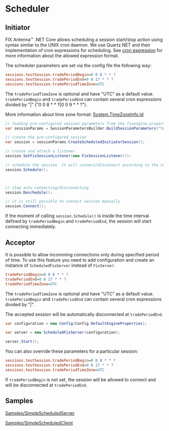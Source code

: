 # Scheduler
## Initiator
FIX Antenna™ .NET Core allows sсheduling a session start/stop action using syntax similar to the UNIX cron daemon. We use Quartz.NET and their implementation of cron expressions for scheduling. See <a href="https://www.quartz-scheduler.net/documentation/quartz-3.x/tutorial/crontrigger.html#introduction">cron expression</a>  for more information about the allowed expression format.

The scheduler parameters are set via the config file the following way:
```ini
sessions.testSession.tradePeriodBegin=0 0 8 * * ?
sessions.testSession.tradePeriodEnd=0 0 17 * * ?
sessions.testSession.tradePeriodTimeZone=UTC
```
The `tradePeriodTimeZone` is optional and have "UTC" as a default value. `tradePeriodBegin` and `tradePeriodEnd` can contain several cron expressions divided by "|" ("0 0 8 * * ?|0 0 9 * * ?").

More information about time zone format: <a href="https://docs.microsoft.com/en-us/dotnet/api/system.timezoneinfo.id?view=netstandard-2.0#System_TimeZoneInfo_Id">System.TimeZoneInfo.Id</a>

```csharp
// loading pre-configured session parameters from the fixengine.properties file
var sessionParams = SessionParametersBuilder.BuildSessionParameters("testSession");

// create the pre-configured session
var session = sessionParams.CreateScheduledInitiatorSession();

// create and attach a listener 
session.SetFixSessionListener(new FixSessionListener());

// schedule the session. It will connect/disconnect according to the configured parameters 
session.Schedule();



// stop auto connecting/disconnecting
session.Deschedule();

// it is still possible to connect session manually
session.Connect();
```

If the moment of calling `session.Schedule()` is inside the time interval defined by `tradePeriodBegin` and `tradePeriodEnd`, the session will start connecting immediately.

## Acceptor
It is possible to allow incomming connections only during specified period of time.
To use this feature you need to add configuration and create an instance of `ScheduledFixServer` instead of `FixServer`:

```ini
tradePeriodBegin=0 0 8 * * ?
tradePeriodEnd=0 0 17 * * ?
tradePeriodTimeZone=UTC
```
The `tradePeriodTimeZone` is optional and have "UTC" as a default value. `tradePeriodBegin` and `tradePeriodEnd` can contain several cron expressions divided by "|".

The accepted session will be automatically disconnected at `tradePeriodEnd`.

```csharp
var configuration = new Config(Config.DefaultEngineProperties);

var server = new ScheduledFixServer(configuration);

server.Start();
```

You can also override these parameters for a particular session:
```ini
sessions.testSession.tradePeriodBegin=0 0 8 * * ?
sessions.testSession.tradePeriodEnd=0 0 17 * * ?
sessions.testSession.tradePeriodTimeZone=UTC
```

If `tradePeriodBegin` is not set, the session will be allowed to connect and will be disconnected at `tradePeriodEnd`.

## Samples
[Samples/SimpleScheduledServer](/Samples/SimpleScheduledServer)

[Samples/SimpleScheduledClient](/Samples/SimpleScheduledClient)